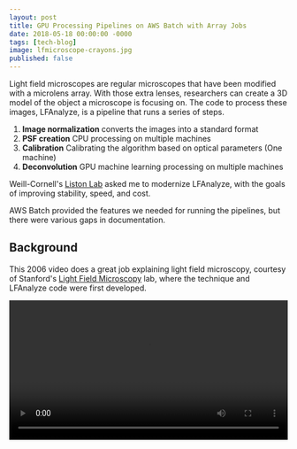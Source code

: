 ```yaml
---
layout: post
title: GPU Processing Pipelines on AWS Batch with Array Jobs
date: 2018-05-18 00:00:00 -0000
tags: [tech-blog]
image: lfmicroscope-crayons.jpg
published: false
---
```


Light field microscopes are regular microscopes that have been modified with a microlens array. With those extra lenses,
researchers can create a 3D model of the object a microscope is focusing on. The code to process these images, 
LFAnalyze, is a pipeline that runs a series of steps.

1. **Image normalization** converts the images into a standard format 
2. **PSF creation** CPU processing on multiple machines
3. **Calibration** Calibrating the algorithm based on optical parameters (One machine)
4. **Deconvolution** GPU machine learning processing on multiple machines

Weill-Cornell's [Liston Lab][liston-lab] asked me to modernize LFAnalyze, with the goals of improving stability, speed, 
and cost.

AWS Batch provided the features we needed for running the pipelines, but there were various gaps in documentation. 

## Background

This 2006 video does a great job explaining light field microscopy, courtesy of Stanford's 
[Light Field Microscopy][stanford-paper] lab, where the technique and LFAnalyze code were first developed.

<video controls style="width: 100%; max-width: 640px; display: block; margin: 0 auto;">
  <source src="/assets/video/lfmicroscope-intro.mp4" type="video/mp4">
</video>




[stanford-paper]: https://graphics.stanford.edu/papers/lfmicroscope/
[liston-lab]: https://www.listonlab.net/